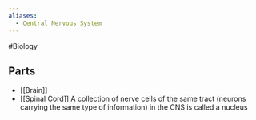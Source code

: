 ```yaml
---
aliases:
  - Central Nervous System
---
```

#Biology
## Parts
* [[Brain]]
* [[Spinal Cord]]
A collection of nerve cells of the same tract (neurons carrying the same type of information) in the CNS is called a nucleus